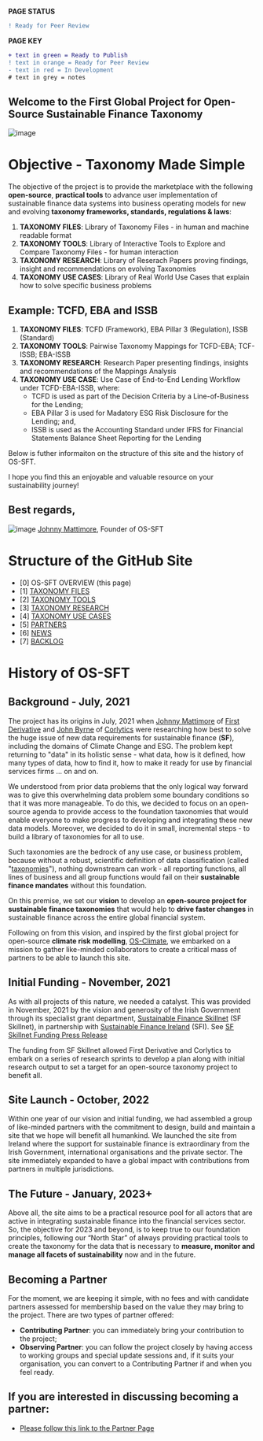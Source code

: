 **PAGE STATUS**
```diff
! Ready for Peer Review
```

**PAGE KEY**
```diff
+ text in green = Ready to Publish
! text in orange = Ready for Peer Review
- text in red = In Development
# text in grey = notes
```

## Welcome to the First Global Project for Open-Source Sustainable Finance Taxonomy

![image](https://user-images.githubusercontent.com/112073913/188821900-0c411acf-fbdd-4163-adc9-3ba4e2be78df.png)

# Objective - Taxonomy Made Simple
The objective of the project is to provide the marketplace with the following **open-source**, **practical tools** to advance user implementation of sustainable finance data systems into business operating models for new and evolving **taxonomy frameworks, standards, regulations & laws**:

1. **TAXONOMY FILES**: Library of Taxonomy Files - in human and machine readable format
2. **TAXONOMY TOOLS**: Library of Interactive Tools to Explore and Compare Taxonomy Files - for human interaction
3. **TAXONOMY RESEARCH**: Library of Reserach Papers proving findings, insight and recommendations on evolving Taxonomies
4. **TAXONOMY USE CASES**: Library of Real World Use Cases that explain how to solve specific business problems

## Example: TCFD, EBA and ISSB
1. **TAXONOMY FILES**: TCFD (Framework), EBA Pillar 3 (Regulation), ISSB (Standard)
2. **TAXONOMY TOOLS**: Pairwise Taxonomy Mappings for TCFD-EBA; TCF-ISSB; EBA-ISSB
3. **TAXONOMY RESEARCH**: Research Paper presenting findings, insights and recommendations of the Mappings Analysis
4. **TAXONOMY USE CASE**: Use Case of End-to-End Lending Workflow under TCFD-EBA-ISSB, where:
    - TCFD is used as part of the Decision Criteria by a Line-of-Business for the Lending;
    - EBA Pillar 3 is used for Madatory ESG Risk Disclosure for the Lending; and,
    - ISSB is used as the Accounting Standard under IFRS for Financial Statements Balance Sheet Reporting for the Lending

Below is futher informaiton on the structure of this site and the history of OS-SFT.

I hope you find this an enjoyable and valuable resource on your sustainability journey!

## Best regards,
![image](https://user-images.githubusercontent.com/112073913/188847806-b1d055d2-b937-4fff-b78b-def9dd9bc50b.png)
[Johnny Mattimore](https://www.linkedin.com/in/johnny-d-mattimore-082969136/), Founder of OS-SFT

# Structure of the GitHub Site
- [0] OS-SFT OVERVIEW (this page)
- [1] [TAXONOMY FILES](https://github.com/FD-SustainableFinance/l1l-TAXONOMY-FILES)
- [2] [TAXONOMY TOOLS](https://github.com/FD-SustainableFinance/l2l-TAXONOMY-TOOLS)
- [3] [TAXONOMY RESEARCH](https://github.com/FD-SustainableFinance/l3l-TAXONOMY-RESEARCH)
- [4] [TAXONOMY USE CASES](https://github.com/FD-SustainableFinance/l4l-TAXONOMY-USE-CASES)
- [5] [PARTNERS](https://github.com/FD-SustainableFinance/l5l-PARTNERS)
- [6] [NEWS](https://github.com/FD-SustainableFinance/l6l-NEWS)
- [7] [BACKLOG](https://github.com/FD-SustainableFinance/l7l-BACKLOG)

# History of OS-SFT 

## Background - July, 2021
The project has its origins in July, 2021 when [Johnny Mattimore](https://www.linkedin.com/in/johnny-d-mattimore-082969136/) of [First Derivative](https://firstderivative.com/) and [John Byrne](https://www.linkedin.com/in/john-byrne-943109/) of [Corlytics](https://www.corlytics.com/) were researching how best to solve the huge issue of new data requirements for sustainable finance (**SF**), including the domains of Climate Change and ESG. The problem kept returning to "data" in its holistic sense - what data, how is it defined, how many types of data, how to find it, how to make it ready for use by financial services firms ... on and on.

We understood from prior data problems that the only logical way forward was to give this overwhelming data problem some boundary conditions so that it was more manageable. To do this, we decided to focus on an open-source agenda to provide access to the foundation taxonomies that would enable everyone to make progress to developing and integrating these new data models. Moreover, we decided to do it in small, incremental steps - to build a library of taxonomies for all to use.

Such taxonomies are the bedrock of any use case, or business problem, because without a robust, scientific definition of data classification (called "[taxonomies](https://en.wikipedia.org/wiki/Taxonomy)"), nothing downstream can work - all reporting functions, all lines of business and all group functions would fail on their **sustainable finance mandates** without this foundation. 

On this premise, we set our **vision** to develop an **open-source project for sustainable finance taxonomies** that would help to **drive faster changes** in sustainable finance across the entire global financial system.

Following on from this vision, and inspired by the first global project for open-source **climate risk modelling**, [OS-Climate](https://os-climate.org/), we embarked on a mission to gather like-minded collaborators to create a critical mass of partners to be able to launch this site.

## Initial Funding - November, 2021
As with all projects of this nature, we needed a catalyst. This was provided in November, 2021 by the vision and generosity of the Irish Government through its specialist grant department, [Sustainable Finance Skillnet](https://sfskillnet.sustainablefinance.ie/) (SF Skillnet), in partnership with [Sustainable Finance Ireland](https://www.sustainablefinance.ie/) (SFI). See [SF Skillnet Funding Press Release](https://www.sustainablefinance.ie/2021/11/03/sustainable-finance-ireland-provides-funding-for-ground-breaking-esg-data-project-to-first-derivative-and-corlytics/)

The funding from SF Skillnet allowed First Derivative and Corlytics to embark on a series of research sprints to develop a plan along with initial research output to set a target for an open-source taxonomy project to benefit all.

## Site Launch - October, 2022
Within one year of our vision and initial funding, we had assembled a group of like-minded partners with the commitment to design, build and maintain a site that we hope will benefit all humankind. We launched the site from Ireland where the support for sustainable finance is extraordinary from the Irish Government, international organisations and the private sector. The site immediately expanded to have a global impact with contributions from partners in multiple jurisdictions.

## The Future - January, 2023+
Above all, the site aims to be a practical resource pool for all actors that are active in integrating sustainable finance into the financial services sector. So, the objective for 2023 and beyond, is to keep true to our foundation principles, following our “North Star” of always providing practical tools to create the taxonomy for the data that is necessary to **measure, monitor and manage all facets of sustainability** now and in the future.

## Becoming a Partner
For the moment, we are keeping it simple, with no fees and with candidate partners assessed for membership based on the value they may bring to the project. There are two types of partner offered:
- **Contributing Partner**: you can immediately bring your contribution to the project;
- **Observing Partner**: you can follow the project closely by having access to working groups and special update sessions and, if it suits your organisation, you can convert to a Contributing Partner if and when you feel ready.

## If you are interested in discussing becoming a partner:
- [Please follow this link to the Partner Page](https://github.com/FD-SustainableFinance/l5l-Partners-Overview)
